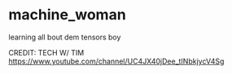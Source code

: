 # machine_woman
learning all bout dem tensors boy

CREDIT: TECH W/ TIM
https://www.youtube.com/channel/UC4JX40jDee_tINbkjycV4Sg

